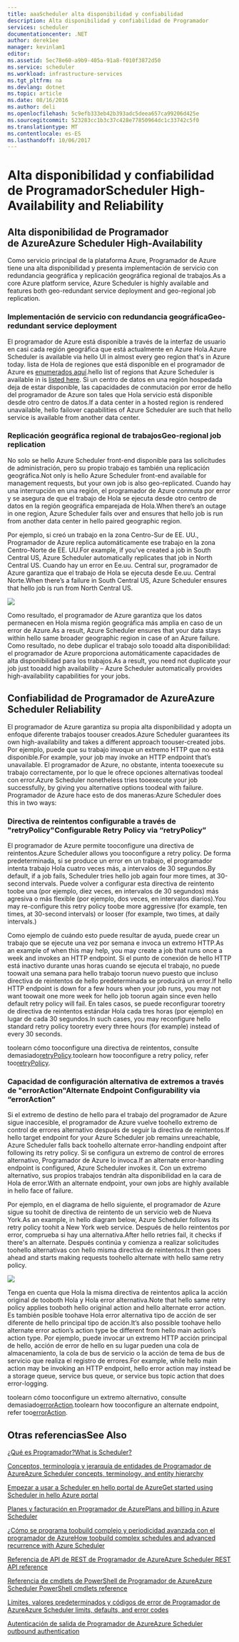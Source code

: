 ```yaml
---
title: aaaScheduler alta disponibilidad y confiabilidad
description: Alta disponibilidad y confiabilidad de Programador
services: scheduler
documentationcenter: .NET
author: derek1ee
manager: kevinlam1
editor: 
ms.assetid: 5ec78e60-a9b9-405a-91a8-f010f3872d50
ms.service: scheduler
ms.workload: infrastructure-services
ms.tgt_pltfrm: na
ms.devlang: dotnet
ms.topic: article
ms.date: 08/16/2016
ms.author: deli
ms.openlocfilehash: 5c9efb333eb42b393adc5deea657ca99206d425e
ms.sourcegitcommit: 523283cc1b3c37c428e77850964dc1c33742c5f0
ms.translationtype: MT
ms.contentlocale: es-ES
ms.lasthandoff: 10/06/2017
---
```

# <a name="scheduler-high-availability-and-reliability"></a><span data-ttu-id="b4759-103">Alta disponibilidad y confiabilidad de Programador</span><span class="sxs-lookup"><span data-stu-id="b4759-103">Scheduler High-Availability and Reliability</span></span>
## <a name="azure-scheduler-high-availability"></a><span data-ttu-id="b4759-104">Alta disponibilidad de Programador de Azure</span><span class="sxs-lookup"><span data-stu-id="b4759-104">Azure Scheduler High-Availability</span></span>
<span data-ttu-id="b4759-105">Como servicio principal de la plataforma Azure, Programador de Azure tiene una alta disponibilidad y presenta implementación de servicio con redundancia geográfica y replicación geográfica regional de trabajos.</span><span class="sxs-lookup"><span data-stu-id="b4759-105">As a core Azure platform service, Azure Scheduler is highly available and features both geo-redundant service deployment and geo-regional job replication.</span></span>

### <a name="geo-redundant-service-deployment"></a><span data-ttu-id="b4759-106">Implementación de servicio con redundancia geográfica</span><span class="sxs-lookup"><span data-stu-id="b4759-106">Geo-redundant service deployment</span></span>
<span data-ttu-id="b4759-107">El programador de Azure está disponible a través de la interfaz de usuario en casi cada región geográfica que está actualmente en Azure Hola.</span><span class="sxs-lookup"><span data-stu-id="b4759-107">Azure Scheduler is available via hello UI in almost every geo region that's in Azure today.</span></span> <span data-ttu-id="b4759-108">lista de Hola de regiones que está disponible en el programador de Azure es [enumerados aquí](https://azure.microsoft.com/regions/#services).</span><span class="sxs-lookup"><span data-stu-id="b4759-108">hello list of regions that Azure Scheduler is available in is [listed here](https://azure.microsoft.com/regions/#services).</span></span> <span data-ttu-id="b4759-109">Si un centro de datos en una región hospedada deja de estar disponible, las capacidades de conmutación por error de hello del programador de Azure son tales que Hola servicio está disponible desde otro centro de datos.</span><span class="sxs-lookup"><span data-stu-id="b4759-109">If a data center in a hosted region is rendered unavailable, hello failover capabilities of Azure Scheduler are such that hello service is available from another data center.</span></span>

### <a name="geo-regional-job-replication"></a><span data-ttu-id="b4759-110">Replicación geográfica regional de trabajos</span><span class="sxs-lookup"><span data-stu-id="b4759-110">Geo-regional job replication</span></span>
<span data-ttu-id="b4759-111">No solo se hello Azure Scheduler front-end disponible para las solicitudes de administración, pero su propio trabajo es también una replicación geográfica.</span><span class="sxs-lookup"><span data-stu-id="b4759-111">Not only is hello Azure Scheduler front-end available for management requests, but your own job is also geo-replicated.</span></span> <span data-ttu-id="b4759-112">Cuando hay una interrupción en una región, el programador de Azure conmuta por error y se asegura de que el trabajo de Hola se ejecuta desde otro centro de datos en la región geográfica emparejada de Hola.</span><span class="sxs-lookup"><span data-stu-id="b4759-112">When there’s an outage in one region, Azure Scheduler fails over and ensures that hello job is run from another data center in hello paired geographic region.</span></span>

<span data-ttu-id="b4759-113">Por ejemplo, si creó un trabajo en la zona Centro-Sur de EE. UU., Programador de Azure replica automáticamente ese trabajo en la zona Centro-Norte de EE. UU.</span><span class="sxs-lookup"><span data-stu-id="b4759-113">For example, if you’ve created a job in South Central US, Azure Scheduler automatically replicates that job in North Central US.</span></span> <span data-ttu-id="b4759-114">Cuando hay un error en Ee.uu. Central sur, programador de Azure garantiza que el trabajo de Hola se ejecuta desde Ee.uu. Central Norte.</span><span class="sxs-lookup"><span data-stu-id="b4759-114">When there’s a failure in South Central US, Azure Scheduler ensures that hello job is run from North Central US.</span></span> 

![][1]

<span data-ttu-id="b4759-115">Como resultado, el programador de Azure garantiza que los datos permanecen en Hola misma región geográfica más amplia en caso de un error de Azure.</span><span class="sxs-lookup"><span data-stu-id="b4759-115">As a result, Azure Scheduler ensures that your data stays within hello same broader geographic region in case of an Azure failure.</span></span> <span data-ttu-id="b4759-116">Como resultado, no debe duplicar el trabajo solo tooadd alta disponibilidad: el programador de Azure proporciona automáticamente capacidades de alta disponibilidad para los trabajos.</span><span class="sxs-lookup"><span data-stu-id="b4759-116">As a result, you need not duplicate your job just tooadd high availability – Azure Scheduler automatically provides high-availability capabilities for your jobs.</span></span>

## <a name="azure-scheduler-reliability"></a><span data-ttu-id="b4759-117">Confiabilidad de Programador de Azure</span><span class="sxs-lookup"><span data-stu-id="b4759-117">Azure Scheduler Reliability</span></span>
<span data-ttu-id="b4759-118">El programador de Azure garantiza su propia alta disponibilidad y adopta un enfoque diferente trabajos toouser creados.</span><span class="sxs-lookup"><span data-stu-id="b4759-118">Azure Scheduler guarantees its own high-availability and takes a different approach toouser-created jobs.</span></span> <span data-ttu-id="b4759-119">Por ejemplo, puede que su trabajo invoque un extremo HTTP que no está disponible.</span><span class="sxs-lookup"><span data-stu-id="b4759-119">For example, your job may invoke an HTTP endpoint that’s unavailable.</span></span> <span data-ttu-id="b4759-120">El programador de Azure, no obstante, intenta tooexecute su trabajo correctamente, por lo que le ofrece opciones alternativas toodeal con error.</span><span class="sxs-lookup"><span data-stu-id="b4759-120">Azure Scheduler nonetheless tries tooexecute your job successfully, by giving you alternative options toodeal with failure.</span></span> <span data-ttu-id="b4759-121">Programador de Azure hace esto de dos maneras:</span><span class="sxs-lookup"><span data-stu-id="b4759-121">Azure Scheduler does this in two ways:</span></span>

### <a name="configurable-retry-policy-via-retrypolicy"></a><span data-ttu-id="b4759-122">Directiva de reintentos configurable a través de "retryPolicy"</span><span class="sxs-lookup"><span data-stu-id="b4759-122">Configurable Retry Policy via “retryPolicy”</span></span>
<span data-ttu-id="b4759-123">El programador de Azure permite tooconfigure una directiva de reintentos.</span><span class="sxs-lookup"><span data-stu-id="b4759-123">Azure Scheduler allows you tooconfigure a retry policy.</span></span> <span data-ttu-id="b4759-124">De forma predeterminada, si se produce un error en un trabajo, el programador intenta trabajo Hola cuatro veces más, a intervalos de 30 segundos.</span><span class="sxs-lookup"><span data-stu-id="b4759-124">By default, if a job fails, Scheduler tries hello job again four more times, at 30-second intervals.</span></span> <span data-ttu-id="b4759-125">Puede volver a configurar esta directiva de reintento toobe una (por ejemplo, diez veces, en intervalos de 30 segundos) más agresiva o más flexible (por ejemplo, dos veces, en intervalos diarios).</span><span class="sxs-lookup"><span data-stu-id="b4759-125">You may re-configure this retry policy toobe more aggressive (for example, ten times, at 30-second intervals) or looser (for example, two times, at daily intervals.)</span></span>

<span data-ttu-id="b4759-126">Como ejemplo de cuándo esto puede resultar de ayuda, puede crear un trabajo que se ejecute una vez por semana e invoca un extremo HTTP.</span><span class="sxs-lookup"><span data-stu-id="b4759-126">As an example of when this may help, you may create a job that runs once a week and invokes an HTTP endpoint.</span></span> <span data-ttu-id="b4759-127">Si el punto de conexión de hello HTTP está inactivo durante unas horas cuando se ejecuta el trabajo, no puede toowait una semana para hello trabajo toorun nuevo puesto que incluso directiva de reintentos de hello predeterminada se producirá un error.</span><span class="sxs-lookup"><span data-stu-id="b4759-127">If hello HTTP endpoint is down for a few hours when your job runs, you may not want toowait one more week for hello job toorun again since even hello default retry policy will fail.</span></span> <span data-ttu-id="b4759-128">En tales casos, se puede reconfigurar tooretry de directiva de reintentos estándar Hola cada tres horas (por ejemplo) en lugar de cada 30 segundos.</span><span class="sxs-lookup"><span data-stu-id="b4759-128">In such cases, you may reconfigure hello standard retry policy tooretry every three hours (for example) instead of every 30 seconds.</span></span>

<span data-ttu-id="b4759-129">toolearn cómo tooconfigure una directiva de reintentos, consulte demasiado[retryPolicy](scheduler-concepts-terms.md#retrypolicy).</span><span class="sxs-lookup"><span data-stu-id="b4759-129">toolearn how tooconfigure a retry policy, refer too[retryPolicy](scheduler-concepts-terms.md#retrypolicy).</span></span>

### <a name="alternate-endpoint-configurability-via-erroraction"></a><span data-ttu-id="b4759-130">Capacidad de configuración alternativa de extremos a través de "errorAction"</span><span class="sxs-lookup"><span data-stu-id="b4759-130">Alternate Endpoint Configurability via “errorAction”</span></span>
<span data-ttu-id="b4759-131">Si el extremo de destino de hello para el trabajo del programador de Azure sigue inaccesible, el programador de Azure vuelve toohello extremo de control de errores alternativo después de seguir la directiva de reintentos.</span><span class="sxs-lookup"><span data-stu-id="b4759-131">If hello target endpoint for your Azure Scheduler job remains unreachable, Azure Scheduler falls back toohello alternate error-handling endpoint after following its retry policy.</span></span> <span data-ttu-id="b4759-132">Si se configura un extremo de control de errores alternativo, Programador de Azure lo invoca.</span><span class="sxs-lookup"><span data-stu-id="b4759-132">If an alternate error-handling endpoint is configured, Azure Scheduler invokes it.</span></span> <span data-ttu-id="b4759-133">Con un extremo alternativo, sus propios trabajos tendrán alta disponibilidad en la cara de Hola de error.</span><span class="sxs-lookup"><span data-stu-id="b4759-133">With an alternate endpoint, your own jobs are highly available in hello face of failure.</span></span>

<span data-ttu-id="b4759-134">Por ejemplo, en el diagrama de hello siguiente, el programador de Azure sigue su toohit de directiva de reintento de un servicio web de Nueva York.</span><span class="sxs-lookup"><span data-stu-id="b4759-134">As an example, in hello diagram below, Azure Scheduler follows its retry policy toohit a New York web service.</span></span> <span data-ttu-id="b4759-135">Después de hello reintentos por error, comprueba si hay una alternativa.</span><span class="sxs-lookup"><span data-stu-id="b4759-135">After hello retries fail, it checks if there's an alternate.</span></span> <span data-ttu-id="b4759-136">Después continúa y comienza a realizar solicitudes toohello alternativas con hello misma directiva de reintentos.</span><span class="sxs-lookup"><span data-stu-id="b4759-136">It then goes ahead and starts making requests toohello alternate with hello same retry policy.</span></span>

![][2]

<span data-ttu-id="b4759-137">Tenga en cuenta que Hola la misma directiva de reintentos aplica la acción original de tooboth Hola y Hola error alternativa.</span><span class="sxs-lookup"><span data-stu-id="b4759-137">Note that hello same retry policy applies tooboth hello original action and hello alternate error action.</span></span> <span data-ttu-id="b4759-138">Es también posible toohave Hola error alternativa tipo de acción de ser diferente de hello principal tipo de acción.</span><span class="sxs-lookup"><span data-stu-id="b4759-138">It’s also possible toohave hello alternate error action’s action type be different from hello main action’s action type.</span></span> <span data-ttu-id="b4759-139">Por ejemplo, puede invocar un extremo HTTP acción principal de hello, acción de error de hello en su lugar pueden una cola de almacenamiento, la cola de bus de servicio o la acción de tema de bus de servicio que realiza el registro de errores.</span><span class="sxs-lookup"><span data-stu-id="b4759-139">For example, while hello main action may be invoking an HTTP endpoint, hello error action may instead be a storage queue, service bus queue, or service bus topic action that does error-logging.</span></span>

<span data-ttu-id="b4759-140">toolearn cómo tooconfigure un extremo alternativo, consulte demasiado[errorAction](scheduler-concepts-terms.md#action-and-erroraction).</span><span class="sxs-lookup"><span data-stu-id="b4759-140">toolearn how tooconfigure an alternate endpoint, refer too[errorAction](scheduler-concepts-terms.md#action-and-erroraction).</span></span>

## <a name="see-also"></a><span data-ttu-id="b4759-141">Otras referencias</span><span class="sxs-lookup"><span data-stu-id="b4759-141">See Also</span></span>
 [<span data-ttu-id="b4759-142">¿Qué es Programador?</span><span class="sxs-lookup"><span data-stu-id="b4759-142">What is Scheduler?</span></span>](scheduler-intro.md)

 [<span data-ttu-id="b4759-143">Conceptos, terminología y jerarquía de entidades de Programador de Azure</span><span class="sxs-lookup"><span data-stu-id="b4759-143">Azure Scheduler concepts, terminology, and entity hierarchy</span></span>](scheduler-concepts-terms.md)

 [<span data-ttu-id="b4759-144">Empezar a usar a Scheduler en hello portal de Azure</span><span class="sxs-lookup"><span data-stu-id="b4759-144">Get started using Scheduler in hello Azure portal</span></span>](scheduler-get-started-portal.md)

 [<span data-ttu-id="b4759-145">Planes y facturación en Programador de Azure</span><span class="sxs-lookup"><span data-stu-id="b4759-145">Plans and billing in Azure Scheduler</span></span>](scheduler-plans-billing.md)

 [<span data-ttu-id="b4759-146">¿Cómo se programa toobuild complejo y periodicidad avanzada con el programador de Azure</span><span class="sxs-lookup"><span data-stu-id="b4759-146">How toobuild complex schedules and advanced recurrence with Azure Scheduler</span></span>](scheduler-advanced-complexity.md)

 [<span data-ttu-id="b4759-147">Referencia de API de REST de Programador de Azure</span><span class="sxs-lookup"><span data-stu-id="b4759-147">Azure Scheduler REST API reference</span></span>](https://msdn.microsoft.com/library/mt629143)

 [<span data-ttu-id="b4759-148">Referencia de cmdlets de PowerShell de Programador de Azure</span><span class="sxs-lookup"><span data-stu-id="b4759-148">Azure Scheduler PowerShell cmdlets reference</span></span>](scheduler-powershell-reference.md)

 [<span data-ttu-id="b4759-149">Límites, valores predeterminados y códigos de error de Programador de Azure</span><span class="sxs-lookup"><span data-stu-id="b4759-149">Azure Scheduler limits, defaults, and error codes</span></span>](scheduler-limits-defaults-errors.md)

 [<span data-ttu-id="b4759-150">Autenticación de salida de Programador de Azure</span><span class="sxs-lookup"><span data-stu-id="b4759-150">Azure Scheduler outbound authentication</span></span>](scheduler-outbound-authentication.md)

[1]: ./media/scheduler-high-availability-reliability/scheduler-high-availability-reliability-image1.png

[2]: ./media/scheduler-high-availability-reliability/scheduler-high-availability-reliability-image2.png
